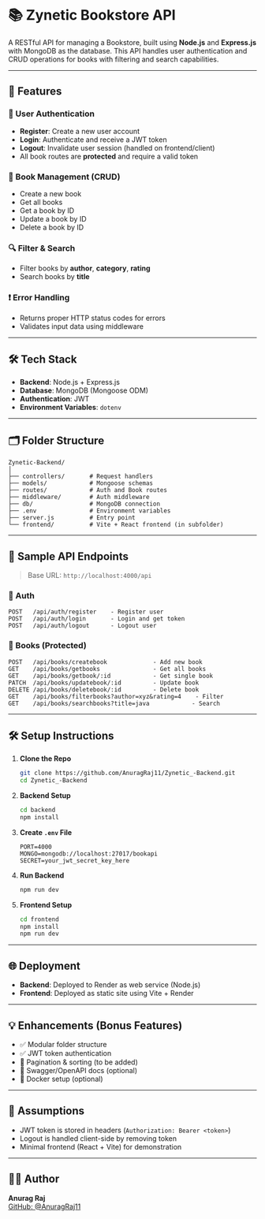 # 📚 Zynetic Bookstore API

A RESTful API for managing a Bookstore, built using **Node.js** and **Express.js** with MongoDB as the database. This API handles user authentication and CRUD operations for books with filtering and search capabilities.

---

## 🚀 Features

### 🔐 User Authentication
- **Register**: Create a new user account  
- **Login**: Authenticate and receive a JWT token  
- **Logout**: Invalidate user session (handled on frontend/client)  
- All book routes are **protected** and require a valid token  

### 📘 Book Management (CRUD)
- Create a new book  
- Get all books  
- Get a book by ID  
- Update a book by ID  
- Delete a book by ID  

### 🔍 Filter & Search
- Filter books by **author**, **category**, **rating**  
- Search books by **title**  

### ❗ Error Handling
- Returns proper HTTP status codes for errors  
- Validates input data using middleware  

---

## 🛠 Tech Stack

- **Backend**: Node.js + Express.js  
- **Database**: MongoDB (Mongoose ODM)  
- **Authentication**: JWT  
- **Environment Variables**: `dotenv`  

---

## 🗂 Folder Structure

```
Zynetic-Backend/
│
├── controllers/       # Request handlers
├── models/            # Mongoose schemas
├── routes/            # Auth and Book routes
├── middleware/        # Auth middleware
├── db/                # MongoDB connection
├── .env               # Environment variables
├── server.js          # Entry point
└── frontend/          # Vite + React frontend (in subfolder)
```

---

## 🧪 Sample API Endpoints

> Base URL: `http://localhost:4000/api`

### 🔐 Auth

```
POST   /api/auth/register    - Register user
POST   /api/auth/login       - Login and get token
POST   /api/auth/logout      - Logout user
```

### 📘 Books (Protected)

```
POST   /api/books/createbook             - Add new book
GET    /api/books/getbooks               - Get all books
GET    /api/books/getbook/:id            - Get single book
PATCH  /api/books/updatebook/:id         - Update book
DELETE /api/books/deletebook/:id         - Delete book
GET    /api/books/filterbooks?author=xyz&rating=4    - Filter
GET    /api/books/searchbooks?title=java            - Search
```

---

## 🛠 Setup Instructions

1. **Clone the Repo**
   ```bash
   git clone https://github.com/AnuragRaj11/Zynetic_-Backend.git
   cd Zynetic_-Backend
   ```

2. **Backend Setup**
   ```bash
   cd backend
   npm install
   ```

3. **Create `.env` File**
   ```env
   PORT=4000
   MONGO=mongodb://localhost:27017/bookapi
   SECRET=your_jwt_secret_key_here
   ```

4. **Run Backend**
   ```bash
   npm run dev
   ```

5. **Frontend Setup**
   ```bash
   cd frontend
   npm install
   npm run dev
   ```

---

## 🌐 Deployment

- **Backend**: Deployed to Render as web service (Node.js)  
- **Frontend**: Deployed as static site using Vite + Render  

---

## 💡 Enhancements (Bonus Features)

- ✅ Modular folder structure  
- ✅ JWT token authentication  
- 🚧 Pagination & sorting (to be added)  
- 🚧 Swagger/OpenAPI docs (optional)  
- 🚧 Docker setup (optional)  

---

## 📌 Assumptions

- JWT token is stored in headers (`Authorization: Bearer <token>`)  
- Logout is handled client-side by removing token  
- Minimal frontend (React + Vite) for demonstration  

---

## 👨‍💻 Author

**Anurag Raj**  
[GitHub: @AnuragRaj11](https://github.com/AnuragRaj11)
```